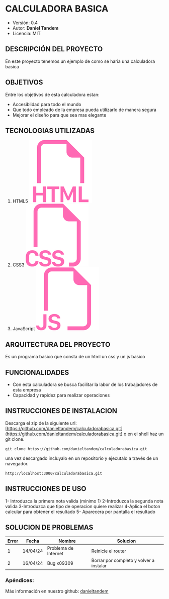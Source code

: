 # CALCULADORA BASICA
- Versión: 0.4
- Autor: **Daniel Tandem**
- Licencia: MIT
## DESCRIPCIÓN DEL PROYECTO
En este proyecto tenemos un ejemplo de como se haria una calculadora basica

## OBJETIVOS
Entre los objetivos de esta calculadora estan:
- Accesiblidad para todo el mundo
- Que todo empleado de la empresa pueda utilizarlo de manera segura
- Mejorar el diseño para que sea mas elegante

## TECNOLOGIAS UTILIZADAS 
1. HTML5 ![icono-html](./html.svg)
2. CSS3 ![icono-html](./css.svg)
3. JavaScript ![icono-html](./js.svg)

## ARQUITECTURA DEL PROYECTO
Es un programa basico que consta de un html un css y un js basico

## FUNCIONALIDADES
- Con esta calculadora se busca facilitar la labor de los trabajadores de esta empresa
- Capacidad y rapidez para realizar operaciones

## INSTRUCCIONES DE INSTALACION 
Descarga el zip de la siguiente url: 
[https://github.com/danieltandem/calculadorabasica.git](https://github.com/danieltandem/calculadorabasica.git)
o en el shell haz un git clone.
```shell
git clone https://github.com/danieltandem/calculadorabasica.git
```
una vez descargado incluyalo en un repositorio y ejecutalo a través de un navegador.
```
http://localhost:3000/calculadorabasica.git
```
## INSTRUCCIONES DE USO
1- Introduzca la primera nota valida (minimo 1)
2-Introduzca la segunda nota valida 
3-Introduzca que tipo de operacion quiere realizar
4-Aplica el boton calcular para obtener el resultado
5- Aparecera por pantalla el resultado


## SOLUCION DE PROBLEMAS
|Error|Fecha|Nombre|Solucion|
|--|--|--|--|
|1|14/04/24|Problema de Internet|Reinicie el router
|2|16/04/24|Bug x09309|Borrar por completo y volver a instalar|


### Apéndices:
Más información en nuestro github:
[danieltandem](https://github.com/danieltandem)


